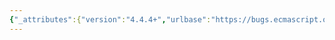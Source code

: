 ```yaml
---
{"_attributes":{"version":"4.4.4+","urlbase":"https://bugs.ecmascript.org/","maintainer":"dherman@mozilla.com"},"bug":{"bug_id":4032,"creation_ts":"2015-02-20 10:49:00 -0800","short_desc":"14.1.21: missing dot","delta_ts":"2015-03-04 18:58:23 -0800","product":"Draft for 6th Edition","component":"editorial issue","version":"Rev 34: February 20, 2015 Release Candidate 1","rep_platform":"All","op_sys":"All","bug_status":"RESOLVED","resolution":"FIXED","priority":"Normal","bug_severity":"normal","everconfirmed":true,"reporter":{"uid":"jmdyck","name":"Michael Dyck"},"assigned_to":{"uid":"allen","name":"Allen Wirfs-Brock"},"long_desc":[{"commentid":13203,"comment_count":0,"who":{"uid":"jmdyck","name":"Michael Dyck"},"bug_when":"2015-02-20 10:49:44 -0800","thetext":"In 14.1.21 \"Runtime Semantics: Evaluation\",\ngroup 4 / step 10 says:\n    Perform envRec InitializeBinding(name, closure).\n\nAfter \"envRec\", change the space to a dot."},{"commentid":13301,"comment_count":1,"who":{"uid":"allen","name":"Allen Wirfs-Brock"},"bug_when":"2015-02-24 13:37:55 -0800","thetext":"fixed in rev35 editor's draft"},{"commentid":13545,"comment_count":2,"who":{"uid":"allen","name":"Allen Wirfs-Brock"},"bug_when":"2015-03-04 18:58:23 -0800","thetext":"fixed in rev35"}]}}
---
```

